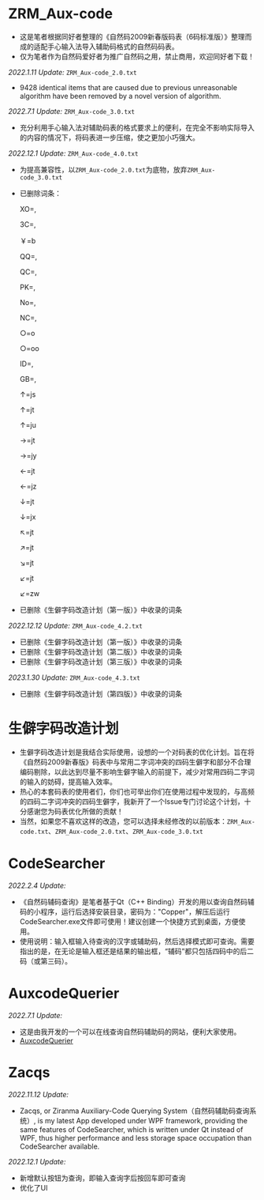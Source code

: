 # ZRM_Aux-code
- 这是笔者根据同好者整理的《自然码2009新春版码表（6码标准版）》整理而成的适配手心输入法导入辅助码格式的自然码码表。
- 仅为笔者作为自然码爱好者为推广自然码之用，禁止商用，欢迎同好者下载！

*2022.1.11 Update:* `ZRM_Aux-code_2.0.txt`

- 9428 identical items that are caused due to previous unreasonable algorithm have been removed by a novel version of algorithm.

*2022.7.1 Update:* `ZRM_Aux-code_3.0.txt`

- 充分利用手心输入法对辅助码表的格式要求上的便利，在完全不影响实际导入的内容的情况下，将码表进一步压缩，使之更加小巧强大。

*2022.12.1 Update:* `ZRM_Aux-code_4.0.txt`

- 为提高兼容性，以`ZRM_Aux-code_2.0.txt`为底物，放弃`ZRM_Aux-code_3.0.txt`

- 已删除词条：

  XO=,

  3C=,

  ￥=b

  QQ=,

  QC=,

  PK=,

  No=,

  NC=,

  ○=o

  ○=oo

  ID=,

  GB=,

  ↑=js

  ↑=jt

  ↑=ju

  →=jt

  →=jy

  ←=jt

  ←=jz

  ↓=jt

  ↓=jx

  ↖=jt

  ↗=jt

  ↘=jt

  ↙=jt

  ↙=zw

- 已删除《生僻字码改造计划（第一版）》中收录的词条

*2022.12.12 Update:* `ZRM_Aux-code_4.2.txt`

- 已删除《生僻字码改造计划（第一版）》中收录的词条
- 已删除《生僻字码改造计划（第二版）》中收录的词条
- 已删除《生僻字码改造计划（第三版）》中收录的词条

*2023.1.30 Update:* `ZRM_Aux-code_4.3.txt`

- 已删除《生僻字码改造计划（第四版）》中收录的词条

# 生僻字码改造计划

- 生僻字码改造计划是我结合实际使用，设想的一个对码表的优化计划。旨在将《自然码2009新春版》码表中与常用二字词冲突的四码生僻字和部分不合理编码剔除，以此达到尽量不影响生僻字输入的前提下，减少对常用四码二字词的输入的妨碍，提高输入效率。
- 热心的本套码表的使用者们，你们也可举出你们在使用过程中发现的，与高频的四码二字词冲突的四码生僻字，我新开了一个Issue专门讨论这个计划，十分感谢您为码表优化所做的贡献！
- 当然，如果您不喜欢这样的改造，您可以选择未经修改的以前版本：`ZRM_Aux-code.txt`、`ZRM_Aux-code_2.0.txt`、`ZRM_Aux-code_3.0.txt`

# CodeSearcher
*2022.2.4 Update:*
- 《自然码辅码查询》是笔者基于Qt（C++ Binding）开发的用以查询自然码辅码的小程序，运行后选择安装目录，密码为："Copper"，解压后运行CodeSearcher.exe文件即可使用！建议创建一个快捷方式到桌面，方便使用。
- 使用说明：输入框输入待查询的汉字或辅助码，然后选择模式即可查询。需要指出的是，在无论是输入框还是结果的输出框，“辅码”都只包括四码中的后二码（或第三码）。

# AuxcodeQuerier
*2022.7.1 Update:*
- 这是由我开发的一个可以在线查询自然码辅助码的网站，便利大家使用。
- [AuxcodeQuerier](https://copperay.github.io/AuxcodeQuerier)

# Zacqs
*2022.11.12 Update:*
- Zacqs, or Ziranma Auxiliary-Code Querying System（自然码辅助码查询系统）, is my latest App developed under WPF framework, providing the same features of CodeSearcher, which is written under Qt instead of WPF, thus higher performance and less storage space occupation than CodeSearcher available. 

*2022.12.1 Update:*
- 新增默认按钮为查询，即输入查询字后按回车即可查询
- 优化了UI